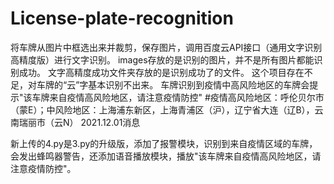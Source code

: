 # License-plate-recognition
将车牌从图片中框选出来并裁剪，保存图片，调用百度云API接口（通用文字识别高精度版）进行文字识别。
images存放的是识别的图片，并不是所有图片都能识别成功。
文字高精度成功文件夹存放的是识别成功了的文件。
这个项目存在不足，对车牌的“云”字基本识别不出来。
车牌识别到疫情中高风险地区的车牌会提示"该车牌来自疫情高风险地区，请注意疫情防控"
#疫情高风险地区：呼伦贝尔市（蒙E）；中风险地区：上海浦东新区，上海青浦区（沪），辽宁省大连（辽B），云南瑞丽市（云N）  2021.12.01消息

新上传的4.py是3.py的升级版，添加了报警模块，识别到来自疫情区域的车牌，会发出蜂鸣器警告，还添加语音播放模块，播放"该车牌来自疫情高风险地区，请注意疫情防控"。
